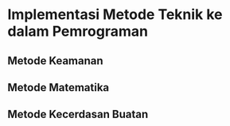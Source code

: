 # Implementasi Metode Teknik ke dalam Pemrograman

## Metode Keamanan
## Metode Matematika
## Metode Kecerdasan Buatan